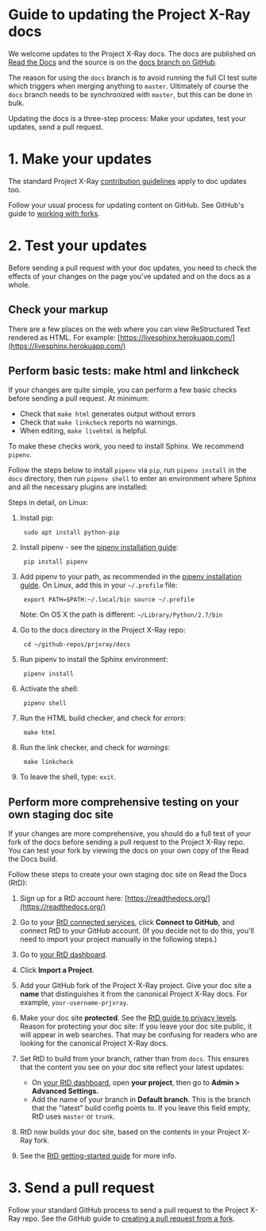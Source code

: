 # Guide to updating the Project X-Ray docs

We welcome updates to the Project X-Ray docs. The docs are published on [Read
the Docs](http://prjxray.readthedocs.io) and the source is on the [docs branch on GitHub](https://github.com/SymbiFlow/prjxray/tree/docs/docs).

The reason for using the `docs` branch is to avoid running the full CI test suite which triggers when merging anything to `master`. Ultimately of course the `docs` branch needs to be synchronized with `master`, but this can be done in bulk.

Updating the docs is a three-step process: Make your updates, test your updates,
send a pull request.

# 1. Make your updates

The standard Project X-Ray [contribution guidelines](CONTRIBUTING.md) apply to
doc updates too.

Follow your usual process for updating content on GitHub. See GitHub's guide to
[working with forks](https://help.github.com/articles/working-with-forks/).

# 2. Test your updates

Before sending a pull request with your doc updates, you need to check the
effects of your changes on the page you've updated and on the docs as a whole.

## Check your markup

There are a few places on the web where you can view ReStructured Text rendered
as HTML. For example:
[https://livesphinx.herokuapp.com/](https://livesphinx.herokuapp.com/)

## Perform basic tests: make html and linkcheck

If your changes are quite simple, you can perform a few basic checks before
sending a pull request. At minimum:

-  Check that `make html` generates output without errors
-  Check that `make linkcheck` reports no warnings.
-  When editing, `make livehtml` is helpful.

To make these checks work, you need to install Sphinx. We recommend `pipenv`.

Follow the steps below to install `pipenv` via `pip`, run `pipenv install` in
the `docs` directory, then run `pipenv shell` to enter an environment where
Sphinx and all the necessary plugins are installed:

Steps in detail, on Linux:

1. Install pip:

        sudo apt install python-pip

1. Install pipenv - see the
  [pipenv installation
  guide](http://pipenv.readthedocs.io/en/latest/install/#installing-pipenv):

        pip install pipenv

1. Add pipenv to your path, as recommended in the
  [pipenv installation
  guide](http://pipenv.readthedocs.io/en/latest/install/#installing-pipenv). On
  Linux, add this in your `~/.profile` file:

        export PATH=$PATH:~/.local/bin source ~/.profile

    Note: On OS X the path is different: `~/Library/Python/2.7/bin`

1. Go to the docs directory in the Project X-Ray repo:

        cd ~/github-repos/prjxray/docs

1. Run pipenv to install the Sphinx environment:

        pipenv install

1. Activate the shell:

        pipenv shell

1. Run the HTML build checker, and check for _errors_:

        make html

1. Run the link checker, and check for _warnings_:

        make linkcheck

1. To leave the shell, type: `exit`.

## Perform more comprehensive testing on your own staging doc site

If your changes are more comprehensive, you should do a full test of your fork
of the docs before sending a pull request to the Project X-Ray repo. You can
test your fork by viewing the docs on your own copy of the Read the Docs
build.

Follow these steps to create your own staging doc site on Read the Docs (RtD):

1. Sign up for a RtD account here:
   [https://readthedocs.org/](https://readthedocs.org/)
1. Go to your [RtD connected
   services](https://readthedocs.org/accounts/social/connections/), click
   **Connect to GitHub**, and connect RtD to your GitHub account. (If you
   decide not to do this, you'll need to import your project manually in the
   following steps.)
1. Go to [your RtD dashboard](https://readthedocs.org/dashboard/).
1. Click **Import a Project**.
1. Add your GitHub fork of the Project X-Ray project. Give your doc site a
   **name** that distinguishes it from the canonical Project X-Ray docs. For
   example, `your-username-prjxray`.
1. Make your doc site **protected**. See the [RtD guide to privacy
   levels](http://docs.readthedocs.io/en/latest/privacy.html).
   Reason for protecting your doc site: If you leave your doc site public, it
   will appear in web searches. That may be confusing for readers who are
   looking for the canonical Project X-Ray docs.
1. Set RtD to build from your branch, rather than from `docs`. This ensures
   that the content you see on your doc site reflect your latest updates:
   -  On [your RtD dashboard](https://readthedocs.org/dashboard/),
      open **your project**, then go to **Admin > Advanced Settings.**
   -  Add the name of your branch in **Default branch**. This is the
      branch that the "latest" build config points to. If you leave this field
      empty, RtD uses `master` or `trunk`.

1. RtD now builds your doc site, based on the contents in your Project X-Ray
   fork.
1. See the [RtD getting-started
   guide](https://docs.readthedocs.io/en/latest/getting_started.html#import-docs)
   for more info.

# 3. Send a pull request

Follow your standard GitHub process to send a pull request to the Project X-Ray
repo. See the GitHub guide to [creating a pull request from a
fork](https://help.github.com/articles/creating-a-pull-request-from-a-fork/).

